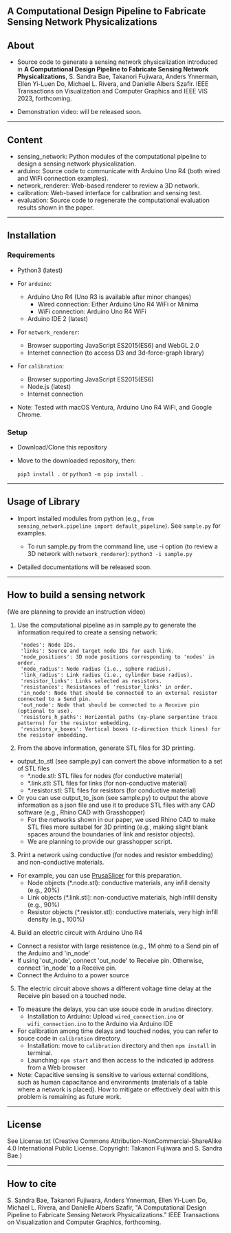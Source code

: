 ## A Computational Design Pipeline to Fabricate Sensing Network Physicalizations

About
-----

* Source code to generate a sensing network physicalization introduced in **A Computational Design Pipeline to Fabricate Sensing Network Physicalizations**, S. Sandra Bae, Takanori Fujiwara, Anders Ynnerman, Ellen Yi-Luen Do, Michael L. Rivera, and Danielle Albers Szafir.
IEEE Transactions on Visualization and Computer Graphics and IEEE VIS 2023, forthcoming.

* Demonstration video: will be released soon.

******

Content
-----
* sensing_network: Python modules of the computational pipeline to design a sensing network physicalization.
* arduino: Source code to communicate with Arduino Uno R4 (both wired and WiFi connection examples).
* network_renderer: Web-based renderer to review a 3D network.
* calibration: Web-based interface for calibration and sensing test. 
* evaluation: Source code to regenerate the computational evaluation results shown in the paper.

******

Installation 
-----

### Requirements
* Python3 (latest)

* For `arduino`:
  * Arduino Uno R4 (Uno R3 is available after minor changes)
    - Wired connection: Either Arduino Uno R4 WiFi or Minima
    - WiFi connection: Arduino Uno R4 WiFi
  * Arduino IDE 2 (latest)

* For `network_renderer`:
  * Browser supporting JavaScript ES2015(ES6) and WebGL 2.0
  * Internet connection (to access D3 and 3d-force-graph library)

* For `calibration`: 
  * Browser supporting JavaScript ES2015(ES6)
  * Node.js (latest)
  * Internet connection

* Note: Tested with macOS Ventura, Arduino Uno R4 WiFi, and Google Chrome.

### Setup

* Download/Clone this repository

* Move to the downloaded repository, then:

    `pip3 install .` or `python3 -m pip install .`


******

Usage of Library
-----

* Import installed modules from python (e.g., `from sensing_network.pipeline import default_pipeline`). See `sample.py` for examples.
  - To run sample.py from the command line, use -i option (to review a 3D network with `network_renderer`):
    `python3 -i sample.py`

* Detailed documentations will be released soon.


******

How to build a sensing network
-----

(We are planning to provide an instruction video)

1. Use the computational pipeline as in sample.py to generate the information required to create a sensing network:

        'nodes': Node IDs.
        'links': Source and target node IDs for each link. 
        'node_positions': 3D node positions corresponding to 'nodes' in order.
        'node_radius': Node radius (i.e., sphere radius).
        'link_radius': Link radius (i.e., cylinder base radius).
        'resistor_links': Links selected as resistors.
        'resistances': Resistances of 'resistor_links' in order.
        'in_node': Node that should be connected to an external resistor connected to a Send pin.
        'out_node': Node that should be connected to a Receive pin (optional to use).
        'resistors_h_paths': Horizontal paths (xy-plane serpentine trace patterns) for the resistor embedding.
        'resistors_v_boxes': Vertical boxes (z-direction thick lines) for the resistor embedding.

2. From the above information, generate STL files for 3D printing.
  - output_to_stl (see sample.py) can convert the above information to a set of STL files
    - *.node.stl: STL files for nodes (for conductive material)
    - *.link.stl: STL files for links (for non-conductive material)
    - *.resistor.stl: STL files for resistors (for conductive material)
  - Or you can use output_to_json (see sample.py) to output the above information as a json file and use it to produce STL files with any CAD software (e.g., Rhino CAD with Grasshopper)
    - For the networks shown in our paper, we used Rhino CAD to make STL files more suitabel for 3D printing (e.g., making slight blank spaces around the boundaries of link and resistor objects).
    - We are planning to provide our grasshopper script.

3. Print a network using conductive (for nodes and resistor embedding) and non-conductive materials.
  - For example, you can use [PrusaSlicer](https://github.com/prusa3d/PrusaSlicer/) for this preparation.
    - Node objects (*.node.stl): conductive materials, any infill density (e.g., 20%)
    - Link objects (*.link.stl): non-conductive materials, high infill density (e.g., 90%)
    - Resistor objects (*.resistor.stl): conductive materials, very high infill density (e.g., 100%)

4. Build an electric circuit with Arduino Uno R4
  - Connect a resistor with large resistence (e.g., 1M ohm) to a Send pin of the Arduino and 'in_node'
  - If using 'out_node', connect 'out_node' to Receive pin. Otherwise, connect 'in_node' to a Receive pin.
  - Connect the Arduino to a power source

5. The electric circuit above shows a different voltage time delay at the Receive pin based on a touched node.
  - To measure the delays, you can use souce code in `arudino` directory.
    - Installation to Arduino: Upload `wired_connection.ino` or `wifi_connection.ino` to the Arduino via Arduino IDE
  - For calibration among time delays and touched nodes, you can refer to souce code in `calibration` directory.
    - Installation: move to `calibration` directory and then `npm install` in terminal.
    - Launching: `npm start` and then access to the indicated ip address from a Web browser
  - Note: Capacitive sensing is sensitive to various external conditions, such as human capacitance and environments (materials of a table where a network is placed). How to mitigate or effectively deal with this problem is remaining as future work.   

******
License
-----

See License.txt (Creative Commons Attribution-NonCommercial-ShareAlike 4.0 International Public License. Copyright: Takanori Fujiwara and S. Sandra Bae.)

******
How to cite
-----

S. Sandra Bae, Takanori Fujiwara, Anders Ynnerman, Ellen Yi-Luen Do, Michael L. Rivera, and Danielle Albers Szafir, "A Computational Design Pipeline to Fabricate Sensing Network Physicalizations." IEEE Transactions on Visualization and Computer Graphics, forthcoming.

